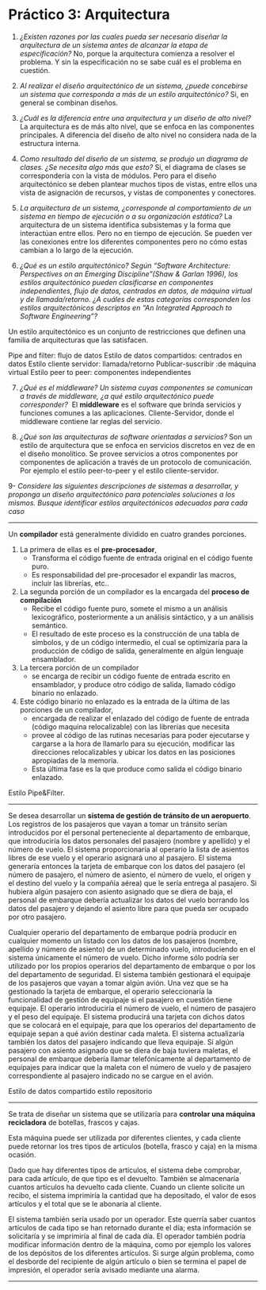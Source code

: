 # Práctico 3: Arquitectura
1. *¿Existen razones por las cuales pueda ser necesario diseñar la arquitectura de un sistema antes de alcanzar la etapa de especificación?*
No, porque la arquitectura comienza a resolver el problema. Y sin la especificación no se sabe cuál es el problema en cuestión.

2. *Al realizar el diseño arquitectónico de un sistema, ¿puede concebirse un sistema que corresponda a más de un estilo arquitectónico?*
Si, en general se combinan diseños.

3. *¿Cuál es la diferencia entre una arquitectura y un diseño de alto nivel?*
La arquitectura es de más alto nivel, que se enfoca en las componentes principales. A diferencia del diseño de alto nivel no considera nada de la estructura interna.

4. *Como resultado del diseño de un sistema, se produjo un diagrama de clases. ¿Se necesita algo más que esto?*
Si, el diagrama de clases se correspondería con la vista de módulos. Pero para el diseño arquitectónico se deben plantear muchos tipos de vistas, entre ellos una vista de asignación de recursos, y vistas de componentes y conectores.

5. *La arquitectura de un sistema, ¿corresponde al comportamiento de un sistema en tiempo de ejecución o a su organización estática?*
La arquitectura de un sistema identifica subsistemas y la forma que interactúan entre ellos. Pero no en tiempo de ejecución. Se pueden ver las conexiones entre los diferentes componentes pero no cómo estas cambian a lo largo de la ejecución.
 
6. *¿Qué es un estilo arquitectónico? Según “Software Architecture: Perspectives on an Emerging Discipline”(Shaw & Garlan 1996), los estilos arquitectónico pueden clasificarse en componentes independientes, flujo de datos, centrados en datos, de máquina virtual y de llamada/retorno. ¿A cuáles de estas categorías corresponden los estilos arquitectónicos descriptos en “An Integrated Approach to Software Engineering”?*

Un estilo arquitectónico es un conjunto de restricciones que definen una familia de arquitecturas que las satisfacen.

Pipe and filter:  flujo de datos
Estilo de datos compartidos: centrados en datos
Estilo cliente servidor:  llamada/retorno
Publicar-suscribir :de máquina virtual 
Estilo peer to peer:  componentes independientes
<!--?? No encontré el libro -->

7. *¿Qué es el middleware? Un sistema cuyas componentes se comunican a través de middleware, ¿a qué estilo arquitectónico puede corresponder?*
 El **middleware** es el software que brinda servicios y funciones comunes a las aplicaciones.
Cliente-Servidor, donde el middleware contiene lar reglas del servicio.

8. *¿Qué son las arquitecturas de software orientadas a servicios?*
Son un estilo de arquitectura que se enfoca en servicios discretos en vez de en el diseño monolítico. Se provee servicios a otros componentes por componentes de aplicación a través de un protocolo de comunicación.
Por ejemplo el estilo peer-to-peer y el estilo cliente-servidor.

9- *Considere las siguientes descripciones de sistemas a desarrollar, y proponga un diseño arquitectónico para potenciales soluciones a los mismos. Busque identificar estilos arquitectónicos adecuados para cada caso*
***
Un **compilador** está generalmente dividido en cuatro grandes porciones.
1. La primera de ellas es el **pre-procesador**, 
	+ Transforma el código fuente de entrada original en el código fuente puro.
	+ Es responsabilidad del pre-procesador el expandir las macros, incluir las librerías, etc..
2. La segunda porción de un compilador es la encargada del **proceso de compilación** 
	+ Recibe el código fuente puro, somete el mismo a un análisis lexicográfico, posteriormente a un análisis sintáctico, y a un análisis semántico.
	+ El resultado de este proceso es la construcción de una tabla de símbolos, y de un código intermedio, el cual se optimizaría para la producción de código de salida, generalmente en algún lenguaje ensamblador.
3. La tercera porción de un compilador
	+ se encarga de recibir un código fuente de entrada escrito en ensamblador, y produce otro código de salida, llamado código binario no enlazado.
4. Este código binario no enlazado es la entrada de la última de las porciones de un compilador,
	+ encargada de realizar el enlazado del código de fuente de entrada (código maquina relocalizable) con las librerías que necesita
	+ provee al código de las rutinas necesarias para poder ejecutarse y cargarse a la hora de llamarlo para su ejecución, modificar las direcciones relocalizables y ubicar los datos en las posiciones apropiadas de la memoria.
	+ Esta última fase es la que produce como salida el código binario enlazado.

Estilo Pipe&Filter.
***
Se desea desarrollar un **sistema de gestión de tránsito de un aeropuerto**.
Los registros de los pasajeros que vayan a tomar un tránsito serían introducidos por el personal perteneciente al departamento de embarque, que introduciría los datos personales del pasajero (nombre y apellido) y el número de vuelo.
El sistema proporcionaría al operario la lista de asientos libres de ese vuelo y el operario asignará uno al pasajero.
El sistema generaría entonces la tarjeta de embarque con los datos del pasajero (el número de pasajero, el número de asiento, el número de vuelo, el origen y el destino del vuelo y la compañía aérea) que le sería entrega al pasajero.
Si hubiera algún pasajero con asiento asignado que se diera de baja, el personal de embarque debería actualizar los datos del vuelo borrando los datos del pasajero y dejando el asiento libre para que pueda ser ocupado por otro pasajero.

Cualquier operario del departamento de embarque podría producir en cualquier momento un listado con los datos de los pasajeros (nombre, apellido y número de asiento) de un determinado vuelo, introduciendo en el sistema únicamente el número de vuelo.
Dicho informe sólo podría ser utilizado por los propios operarios del departamento de embarque o por los del departamento de seguridad.
El sistema también gestionará el equipaje de los pasajeros que vayan a tomar algún avión. Una vez que se ha gestionado la tarjeta de embarque, el operario seleccionaría la funcionalidad de gestión de equipaje si el pasajero en cuestión tiene equipaje.
El operario introduciría el número de vuelo, el número de pasajero y el peso del equipaje.
El sistema producirá una tarjeta con dichos datos que se colocará en el equipaje, para que los operarios del departamento de equipaje sepan a qué avión destinar cada maleta. El sistema actualizaría también los datos del pasajero indicando que lleva equipaje.
Si algún pasajero con asiento asignado que se diera de baja tuviera maletas, el personal de embarque debería llamar telefónicamente al departamento de equipajes para indicar que la maleta con el número de vuelo y de pasajero correspondiente al pasajero indicado no se cargue en el avión.

Estilo de datos compartido estilo repositorio

***
Se trata de diseñar un sistema que se utilizaría para **controlar una máquina recicladora** de botellas, frascos y cajas. 

Esta máquina puede ser utilizada por diferentes clientes, y cada cliente puede retornar los tres tipos de artículos (botella, frasco y caja) en la misma ocasión.

Dado que hay diferentes tipos de artículos, el sistema debe comprobar, para cada artículo, de que tipo es el devuelto. También se almacenaría cuantos artículos ha devuelto cada cliente.
Cuando un cliente solicite un recibo, el sistema imprimiría la cantidad que ha depositado, el valor de esos artículos y el total que se le abonaría al cliente.

El sistema también sería usado por un operador. Este querría saber cuantos artículos de cada tipo se han retornado durante el día; esta información se solicitaría y se imprimiría al final de cada día.
El operador también podría modificar información dentro de la máquina, como por ejemplo los valores de los depósitos de los diferentes artículos. Si surge algún problema, como el desborde del recipiente de algún artículo o bien se termina el papel de impresión, el operador sería avisado mediante una alarma.

***
